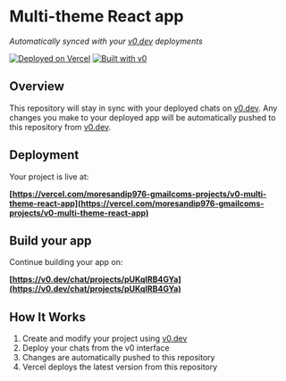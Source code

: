 # Multi-theme React app

*Automatically synced with your [v0.dev](https://v0.dev) deployments*

[![Deployed on Vercel](https://img.shields.io/badge/Deployed%20on-Vercel-black?style=for-the-badge&logo=vercel)](https://vercel.com/moresandip976-gmailcoms-projects/v0-multi-theme-react-app)
[![Built with v0](https://img.shields.io/badge/Built%20with-v0.dev-black?style=for-the-badge)](https://v0.dev/chat/projects/pUKqIRB4GYa)

## Overview

This repository will stay in sync with your deployed chats on [v0.dev](https://v0.dev).
Any changes you make to your deployed app will be automatically pushed to this repository from [v0.dev](https://v0.dev).

## Deployment

Your project is live at:

**[https://vercel.com/moresandip976-gmailcoms-projects/v0-multi-theme-react-app](https://vercel.com/moresandip976-gmailcoms-projects/v0-multi-theme-react-app)**

## Build your app

Continue building your app on:

**[https://v0.dev/chat/projects/pUKqIRB4GYa](https://v0.dev/chat/projects/pUKqIRB4GYa)**

## How It Works

1. Create and modify your project using [v0.dev](https://v0.dev)
2. Deploy your chats from the v0 interface
3. Changes are automatically pushed to this repository
4. Vercel deploys the latest version from this repository
